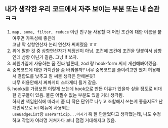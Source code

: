 ## 내가 생각한 우리 코드에서 자주 보이는 부분 또는 내 습관 ㅋㅋ

1. `map, some, filter, reduce` 이런 친구들 사용할 때 어떤 조건에 대한 이름을 붙여주면 가독성에 좋은데<br/>
    고냥 막 삼항연산자 논리 연산자 써버렸음 ㅎㅎ
2. 위에 말한 것 중 삼항연산자가 제정신이 아님. 조건에 조건에 조건을 덧붙여서 삼항인데 삼항 아닌거 같음. 그냥 if 쓰자.
3. 회원가입에 사용하는 폼 진짜 별론데, zod 랑 hook-form 써서 개선해봐야겠음.
4. 중복코드에 대한 가치관을 좀 바꿔볼까? 너무 중복코드를 줄이려고만 했지 허용해서 결합도를 낮추고 잘 써볼 생각은 안해본듯?<br/>
   너무 허용안해서 짜파게티 스파게티 될거 같음.
5. hooks를 가끔보면 이렇게 쓰는데 hook으로 만든 이유가 있을까 싶을 정도로 비대한 친구들이 있음. 물론 어쩔수 없는 부분도 있을 거라 생각됨.<br/>
   하지만 책임원칙에 따라서 좀 더 작은 단위로 나누고 조합해서 쓰는게 좋을지도? 난 개인적으로 ict 메뉴에 사용되는<br/>
   `useBadgeList`랑 `useParticip...머시기` 훅 잘 만들었다고 생각했는데, 나도 수정하고 작업자 여러명 거쳐가다 보니 점점 거대해지고 있음.
